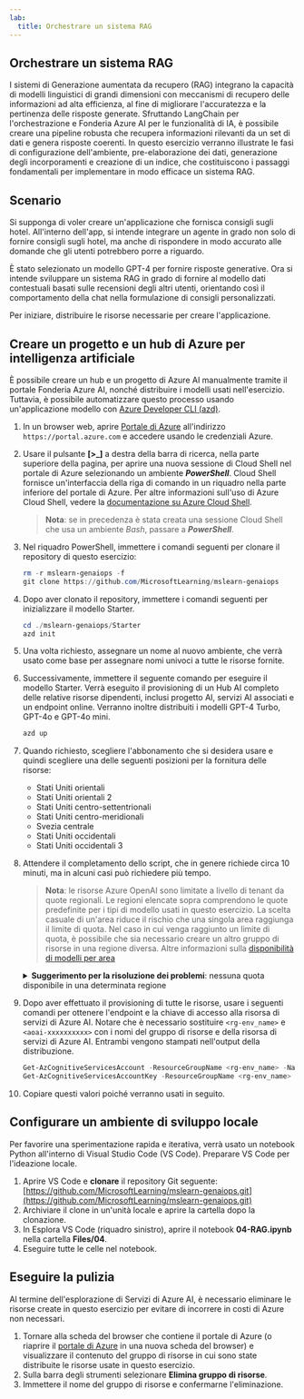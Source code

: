 ```yaml
---
lab:
  title: Orchestrare un sistema RAG
---
```


## Orchestrare un sistema RAG

I sistemi di Generazione aumentata da recupero (RAG) integrano la capacità di modelli linguistici di grandi dimensioni con meccanismi di recupero delle informazioni ad alta efficienza, al fine di migliorare l'accuratezza e la pertinenza delle risposte generate. Sfruttando LangChain per l'orchestrazione e Fonderia Azure AI per le funzionalità di IA, è possibile creare una pipeline robusta che recupera informazioni rilevanti da un set di dati e genera risposte coerenti. In questo esercizio verranno illustrate le fasi di configurazione dell'ambiente, pre-elaborazione dei dati, generazione degli incorporamenti e creazione di un indice, che costituiscono i passaggi fondamentali per implementare in modo efficace un sistema RAG.

## Scenario

Si supponga di voler creare un'applicazione che fornisca consigli sugli hotel. All'interno dell'app, si intende integrare un agente in grado non solo di fornire consigli sugli hotel, ma anche di rispondere in modo accurato alle domande che gli utenti potrebbero porre a riguardo.

È stato selezionato un modello GPT-4 per fornire risposte generative. Ora si intende sviluppare un sistema RAG in grado di fornire al modello dati contestuali basati sulle recensioni degli altri utenti, orientando così il comportamento della chat nella formulazione di consigli personalizzati.

Per iniziare, distribuire le risorse necessarie per creare l'applicazione.

## Creare un progetto e un hub di Azure per intelligenza artificiale

È possibile creare un hub e un progetto di Azure AI manualmente tramite il portale Fonderia Azure AI, nonché distribuire i modelli usati nell'esercizio. Tuttavia, è possibile automatizzare questo processo usando un'applicazione modello con [Azure Developer CLI (azd)](https://aka.ms/azd).

1. In un browser web, aprire [Portale di Azure](https://portal.azure.com) all'indirizzo `https://portal.azure.com` e accedere usando le credenziali Azure.

1. Usare il pulsante **[\>_]** a destra della barra di ricerca, nella parte superiore della pagina, per aprire una nuova sessione di Cloud Shell nel portale di Azure selezionando un ambiente ***PowerShell***. Cloud Shell fornisce un'interfaccia della riga di comando in un riquadro nella parte inferiore del portale di Azure. Per altre informazioni sull'uso di Azure Cloud Shell, vedere la [documentazione su Azure Cloud Shell](https://docs.microsoft.com/azure/cloud-shell/overview).

    > **Nota**: se in precedenza è stata creata una sessione Cloud Shell che usa un ambiente *Bash*, passare a ***PowerShell***.

1. Nel riquadro PowerShell, immettere i comandi seguenti per clonare il repository di questo esercizio:

     ```powershell
    rm -r mslearn-genaiops -f
    git clone https://github.com/MicrosoftLearning/mslearn-genaiops
     ```

1. Dopo aver clonato il repository, immettere i comandi seguenti per inizializzare il modello Starter. 
   
     ```powershell
    cd ./mslearn-genaiops/Starter
    azd init
     ```

1. Una volta richiesto, assegnare un nome al nuovo ambiente, che verrà usato come base per assegnare nomi univoci a tutte le risorse fornite.
        
1. Successivamente, immettere il seguente comando per eseguire il modello Starter. Verrà eseguito il provisioning di un Hub AI completo delle relative risorse dipendenti, inclusi progetto AI, servizi AI associati e un endpoint online. Verranno inoltre distribuiti i modelli GPT-4 Turbo, GPT-4o e GPT-4o mini.

     ```powershell
    azd up  
     ```

1. Quando richiesto, scegliere l'abbonamento che si desidera usare e quindi scegliere una delle seguenti posizioni per la fornitura delle risorse:
   - Stati Uniti orientali
   - Stati Uniti orientali 2
   - Stati Uniti centro-settentrionali
   - Stati Uniti centro-meridionali
   - Svezia centrale
   - Stati Uniti occidentali
   - Stati Uniti occidentali 3
    
1. Attendere il completamento dello script, che in genere richiede circa 10 minuti, ma in alcuni casi può richiedere più tempo.

    > **Nota**: le risorse Azure OpenAI sono limitate a livello di tenant da quote regionali. Le regioni elencate sopra comprendono le quote predefinite per i tipi di modello usati in questo esercizio. La scelta casuale di un'area riduce il rischio che una singola area raggiunga il limite di quota. Nel caso in cui venga raggiunto un limite di quota, è possibile che sia necessario creare un altro gruppo di risorse in una regione diversa. Altre informazioni sulla [disponibilità di modelli per area](https://learn.microsoft.com/en-us/azure/ai-services/openai/concepts/models?tabs=standard%2Cstandard-chat-completions#global-standard-model-availability)

    <details>
      <summary><b>Suggerimento per la risoluzione dei problemi</b>: nessuna quota disponibile in una determinata regione</summary>
        <p>Se viene visualizzato un errore di distribuzione per uno dei modelli a causa di alcuna quota disponibile nella regione scelta, provare a eseguire i comandi seguenti:</p>
        <ul>
          <pre><code>azd env set AZURE_ENV_NAME new_env_name
   azd env set AZURE_RESOURCE_GROUP new_rg_name
   azd env set AZURE_LOCATION new_location
   azd up</code></pre>
        Sostituzione di <code>new_env_name</code>, <code>new_rg_name</code> e <code>new_location</code> con nuovi valori. La nuova posizione deve essere una delle regioni elencate all'inizio dell'esercizio, ad esempio <code>eastus2</code>, <code>northcentralus</code>, ecc.
        </ul>
    </details>

1. Dopo aver effettuato il provisioning di tutte le risorse, usare i seguenti comandi per ottenere l'endpoint e la chiave di accesso alla risorsa di servizi di Azure AI. Notare che è necessario sostituire `<rg-env_name>` e `<aoai-xxxxxxxxxx>` con i nomi del gruppo di risorse e della risorsa di servizi di Azure AI. Entrambi vengono stampati nell'output della distribuzione.

     ```powershell
    Get-AzCognitiveServicesAccount -ResourceGroupName <rg-env_name> -Name <aoai-xxxxxxxxxx> | Select-Object -Property endpoint
    Get-AzCognitiveServicesAccountKey -ResourceGroupName <rg-env_name> -Name <aoai-xxxxxxxxxx> | Select-Object -Property Key1
     ```

1. Copiare questi valori poiché verranno usati in seguito.

## Configurare un ambiente di sviluppo locale

Per favorire una sperimentazione rapida e iterativa, verrà usato un notebook Python all'interno di Visual Studio Code (VS Code). Preparare VS Code per l'ideazione locale.

1. Aprire VS Code e **clonare** il repository Git seguente: [https://github.com/MicrosoftLearning/mslearn-genaiops.git](https://github.com/MicrosoftLearning/mslearn-genaiops.git)
1. Archiviare il clone in un'unità locale e aprire la cartella dopo la clonazione.
1. In Esplora VS Code (riquadro sinistro), aprire il notebook **04-RAG.ipynb** nella cartella **Files/04**.
1. Eseguire tutte le celle nel notebook.

## Eseguire la pulizia

Al termine dell'esplorazione di Servizi di Azure AI, è necessario eliminare le risorse create in questo esercizio per evitare di incorrere in costi di Azure non necessari.

1. Tornare alla scheda del browser che contiene il portale di Azure (o riaprire il [portale di Azure](https://portal.azure.com?azure-portal=true) in una nuova scheda del browser) e visualizzare il contenuto del gruppo di risorse in cui sono state distribuite le risorse usate in questo esercizio.
1. Sulla barra degli strumenti selezionare **Elimina gruppo di risorse**.
1. Immettere il nome del gruppo di risorse e confermarne l'eliminazione.
